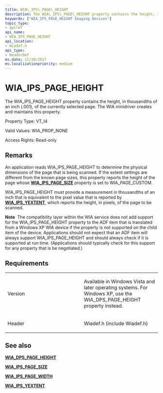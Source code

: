 ```yaml
---
title: WIA\_IPS\_PAGE\_HEIGHT
description: The WIA\_IPS\_PAGE\_HEIGHT property contains the height, in thousandths of an inch (.001), of the currently selected page. The WIA minidriver creates and maintains this property.
keywords: ["WIA_IPS_PAGE_HEIGHT Imaging Devices"]
topic_type:
- apiref
api_name:
- WIA_IPS_PAGE_HEIGHT
api_location:
- Wiadef.h
api_type:
- HeaderDef
ms.date: 11/28/2017
ms.localizationpriority: medium
---
```


# WIA\_IPS\_PAGE\_HEIGHT


The WIA\_IPS\_PAGE\_HEIGHT property contains the height, in thousandths of an inch (.001), of the currently selected page. The WIA minidriver creates and maintains this property.

Property Type: VT\_I4

Valid Values: WIA\_PROP\_NONE

Access Rights: Read-only

## Remarks

An application reads WIA\_IPS\_PAGE\_HEIGHT to determine the physical dimensions of the page that is being scanned. If the extent settings are different from the known page sizes, this property reports the height of the page whose [**WIA\_IPS\_PAGE\_SIZE**](wia-ips-page-size.md) property is set to WIA\_PAGE\_CUSTOM.

WIA\_IPS\_PAGE\_HEIGHT must provide a measurement in thousandths of an inch that is equivalent to the pixel value that is reported by [**WIA\_IPS\_YEXTENT**](wia-ips-yextent.md), which reports the height, in pixels, of the page to be scanned.

**Note**  The compatibility layer within the WIA service does not add support for the WIA\_IPS\_PAGE\_HEIGHT property to the ADF item that is translated from a Windows XP WIA device if the property is not supported on the child item of the device. Applications should not expect that an ADF item will always support WIA\_IPS\_PAGE\_HEIGHT and should always check if it is supported at run time. (Applications should typically check for this support for any property that is be negotiated.)

 

## Requirements

<table>
<colgroup>
<col width="50%" />
<col width="50%" />
</colgroup>
<tbody>
<tr class="odd">
<td><p>Version</p></td>
<td><p>Available in Windows Vista and later operating systems. For Windows XP, use the WIA_DPS_PAGE_HEIGHT property instead.</p></td>
</tr>
<tr class="even">
<td><p>Header</p></td>
<td>Wiadef.h (include Wiadef.h)</td>
</tr>
</tbody>
</table>

## See also


[**WIA\_DPS\_PAGE\_HEIGHT**](wia-dps-page-height.md)

[**WIA\_IPS\_PAGE\_SIZE**](wia-ips-page-size.md)

[**WIA\_IPS\_PAGE\_WIDTH**](wia-ips-page-width.md)

[**WIA\_IPS\_YEXTENT**](wia-ips-yextent.md)

 

 






